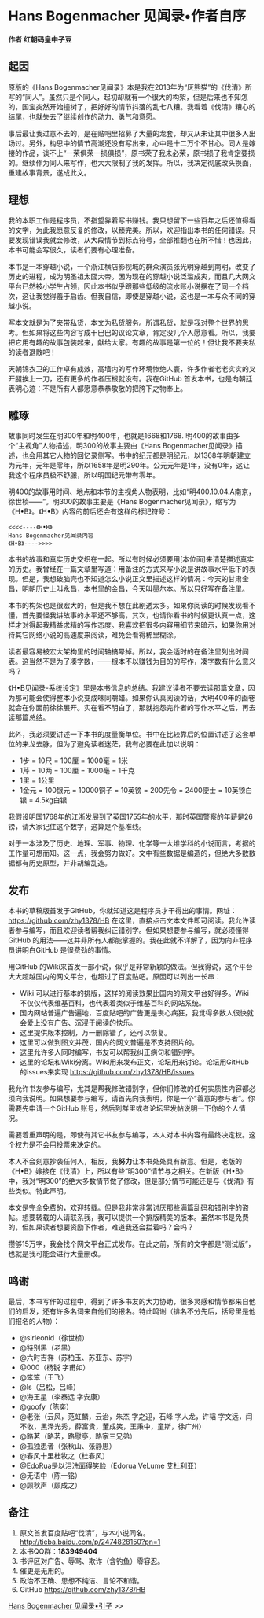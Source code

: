 # Hans Bogenmacher 见闻录•作者自序
**作者 红朝码皇中子豆**

## 起因
原版的《Hans Bogenmacher见闻录》本是我在2013年为“灰熊猫”的《伐清》所写的“同人”。虽然只是个同人，起初却就有一个很大的构架，但是后来也不知怎的，国宝突然开始撞树了，把好好的情节抖落的乱七八糟。我看着《伐清》糟心的结尾，也就失去了继续创作的动力、勇气和意愿。

事后最让我过意不去的，是在贴吧里招募了大量的龙套，却又从未让其中很多人出场过。另外，构思中的情节高潮还没有写出来，心中是十二万个不甘心。同人是嫁接的作品，谈不上“一荣俱荣一损俱损”，原书荣了我未必荣，原书损了我肯定要损的。继续作为同人来写作，也大大限制了我的发挥。所以，我决定彻底改头换面，重建故事背景，遂成此文。

## 理想
我的本职工作是程序员，不指望靠着写书赚钱。我只想留下一些百年之后还值得看的文字，为此我愿意反复的修改，以臻完美。所以，欢迎指出本书的任何错误。只要发现错误我就会修改，从大段情节到标点符号，全部推翻也在所不惜！也因此，本书可能会写很久，读者们要有心理准备。

本书是一本穿越小说，一个浙江横店影视城的群众演员张光明穿越到南明，改变了历史的进程，成为明圣祖太囧大帝。因为现在的穿越小说泛滥成灾，而且几大网文平台已然被小学生占领，因此本书似乎跟那些低级的流水账小说摆在了同一个档次，这让我觉得羞于启齿。但我自信，即使是穿越小说，这也是一本与众不同的穿越小说。

写本文就是为了夹带私货，本文为私货服务。所谓私货，就是我对整个世界的思考。但如果将这些内容写成干巴巴的议论文章，肯定没几个人愿意看。所以，我要把它用有趣的故事包装起来，献给大家。有趣的故事是第一位的！但让我不要夹私的读者退散吧！

天朝锦衣卫的工作卓有成效，高墙内的写作环境惨绝人寰，许多作者老老实实的叉开腿挨上一刀，还有更多的作者压根就没有。我在GitHub 首发本书，也是向朝廷表明心迹：不是所有人都愿意恭恭敬敬的把胯下之物奉上。

## 雕琢
故事同时发生在明300年和明400年，也就是1668和1768. 明400的故事由多个“主视角”人物描述，明300的故事主要由《Hans Bogenmacher见闻录》描述，也会用其它人物的回忆录侧写。书中的纪元都是明纪元，以1368年明朝建立为元年，元年是零年，所以1658年是明290年。公元元年是1年，没有0年，这让我这个程序员极不舒服，所以明国纪元带有零年。

明400的故事用时间、地点和本节的主视角人物表明，比如“明400.10.04.A南京，徐世桢——”。明300的故事主要是《Hans Bogenmacher见闻录》，缩写为《H•B》。《H•B》内容的前后还会有这样的标记符号：

    <<<<----《H•B》
    Hans Bogenmacher见闻录内容
    《H•B》---->>>>

本书的故事和真实历史交织在一起。所以有时候必须要用[本位面]来清楚描述真实的历史。我曾经在一篇文章里写道：用备注的方式来写小说是讲故事水平低下的表现。但是，我想破脑壳也不知道怎么小说正文里描述这样的情况：今天的甘肃金昌，明朝历史上叫永昌，本书里的金昌，今天叫墨尔本。所以只好写在备注里。

本书的构架也是很宏大的，但是我不想在此剧透太多。如果你阅读的时候发现看不懂，首先要怪我讲故事的水平还不够高，其次，也请你看书的时候更认真一点，这样才对得起我精益求精的写作态度。我喜欢把很多内容用细节来暗示，如果你用对待其它网络小说的高速度来阅读，难免会看得稀里糊涂。

读者最容易被宏大架构里的时间轴搞晕掉。所以，我会适时的在备注里列出时间表。这当然不是为了凑字数，——根本不以赚钱为目的的写作，凑字数有什么意义吗？

《H•B见闻录-系统设定》里是本书信息的总结。我建议读者不要去读那篇文章，因为那可能会使得整本小说变成味同嚼蜡。如果你认真阅读的话，大明400年的画卷就会在你面前徐徐展开。实在看不明白了，那就抱怨完作者的写作水平之后，再去读那篇总结。

此外，我必须要讲述一下本书的度量衡单位。书中在比较靠后的位置讲述了这套单位的来龙去脉，但为了避免读者迷茫，我有必要在此加以说明：
* 1步 = 10尺 = 100厘 = 1000毫 = 1米
* 1芹 = 10两 = 100厘 = 1000毫 = 1千克
* 1里 = 1公里
* 1金元 = 100银元 = 10000铜子 = 10英镑 = 200先令 = 2400便士 = 10英镑白银 = 4.5kg白银

我假设明国1768年的江浙发展到了英国1755年的水平，那时英国警察的年薪是26镑，请大家记住这个数字，这算是个基准线。

对于一本涉及了历史、地理、军事、物理、化学等一大堆学科的小说而言，考据的工作量可想而知。这一点，我会努力做好。文中有些数据是编造的，但绝大多数数据都有历史原型，并非胡编乱造。

## 发布
本书的草稿版首发于GitHub，你就知道这是程序员才干得出的事情。网址：https://github.com/zhy1378/HB 在这里，直接点击文本文件即可阅读。我允许读者参与编写，而且欢迎读者帮我纠正错别字。但如果想要参与编写，就必须懂得GitHub 的用法——这并非所有人都能掌握的。我在此就不详解了，因为向非程序员讲明白GitHub 是很费劲的事情。

用GitHub 的Wiki来首发一部小说，似乎是非常新颖的做法。但我得说，这个平台大大超越国内的网文平台，也超过了百度贴吧。原因可以列出一长串：
* Wiki 可以进行基本的排版，这样的阅读效果比国内的网文平台好得多。Wiki 不仅仅代表维基百科，也代表着类似于维基百科的网站系统。
* 国内网站普遍广告遍地，百度贴吧的广告更是丧心病狂，我觉得多数人很快就会爱上没有广告、沉浸于阅读的快乐。
* 这里提供版本控制，万一删除错了，还可以恢复。
* 这里可以做到图文并茂，国内的网文普遍是不支持图片的。
* 这里允许多人同时编写，书友可以帮我纠正病句和错别字。
* 这里的论坛和Wiki分离。Wiki用来发布正文，论坛用来讨论。论坛用GitHub 的issues来实现 https://github.com/zhy1378/HB/issues

我允许书友参与编写，尤其是帮我修改错别字，但你们修改的任何实质性内容都必须向我说明。如果想要参与编写，请首先向我表明，你是一个“善意的参与者”。你需要先申请一个GitHub 账号，然后到群里或者论坛里发帖说明一下你的个人情况。

需要着重声明的是，即使有其它书友参与编写，本人对本书内容有最终决定权。这个权力是不会用投票来决定的。

本人不会刻意抄袭任何人，相反，我**努力**让本书处处具有新意。但是，老版的《H•B》嫁接在《伐清》上，所以有些“明300”情节与之相关。在新版《H•B》中，我对“明300”的绝大多数情节做了修改，但是部分情节可能还是与《伐清》有些类似。特此声明。

本文是完全免费的，欢迎转载。但是我非常非常讨厌那些满篇乱码和错别字的盗帖。想要转载的人请联系我，我可以提供一个排版精美的版本。虽然本书是免费的，但如果读者想要资励下作者，难道我还会拦着吗？会吗？

攒够15万字，我会找个网文平台正式发布。在此之前，所有的文字都是“测试版”，也就是我可能会进行大量删改。

## 鸣谢
最后，本书写作的过程中，得到了许多书友的大力协助，很多灵感和情节都来自他们的启发，还有许多名词来自他们的报名。特此鸣谢（排名不分先后，括号里是他们报名的人物）：
* @sirleonid（徐世桢） 
* @特别黑（老黑） 
* @六时吉祥（苏柏玉、苏亚东、苏宇） 
* @000（杨锐 字甫如） 
* @笨笨（王飞）
* @ls（吕松，吕峰）
* @海王星（李泰远 字安康）
* @goofy（陈奕）
* @老张（云风，范虹麟，云治，朱杰 字之迎，石峰 字人龙，许韬 字文远，闫不收，黑泽光秀，薛富贵，董成笑，王秉中，童斯，徐广州）
* @路茗（路茗，路慰亭，路家三兄弟）
* @孤独患者（张秋山、张静思）
* @春风十里杜牧之（杜春风）
* @EdoRua是以泪洗面得笑脸（Edorua VeLume 艾杜利亚）
* @无语中（陈一铭）
* @顾秋声（顾成之）

## 备注

1. 原文首发百度贴吧“伐清”，与本小说同名。http://tieba.baidu.com/p/2474828150?pn=1
2. 本书QQ群：**183949404**
3. 书评区对广告、辱骂、欺诈（含钓鱼）零容忍。
4. 催更是无用的。
5. 政治不正确、思想不纯洁、言论不和谐。
6. GitHub https://github.com/zhy1378/HB

[Hans Bogenmacher 见闻录•引子](引子.md) >>